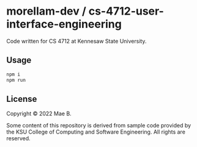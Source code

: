 # morellam-dev / cs-4712-user-interface-engineering

Code written for CS 4712 at Kennesaw State University.

## Usage

```sh
npm i
npm run
```

## License
Copyright © 2022 Mae B.

Some content of this repository is derived from sample code provided by the KSU College of Computing and Software Engineering. All rights are reserved.
